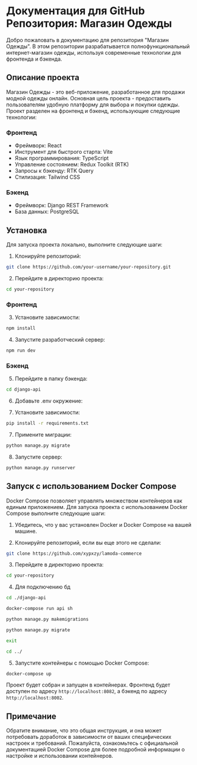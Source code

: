 # Документация для GitHub Репозитория: Магазин Одежды

Добро пожаловать в документацию для репозитория "Магазин Одежды". В этом репозитории разрабатывается полнофункциональный интернет-магазин одежды, используя современные технологии для фронтенда и бэкенда.

## Описание проекта

Магазин Одежды - это веб-приложение, разработанное для продажи модной одежды онлайн. Основная цель проекта - предоставить пользователям удобную платформу для выбора и покупки одежды. Проект разделен на фронтенд и бэкенд, использующие следующие технологии:

### Фронтенд

- Фреймворк: React
- Инструмент для быстрого старта: Vite
- Язык программирования: TypeScript
- Управление состоянием: Redux Toolkit (RTK)
- Запросы к бэкенду: RTK Query
- Стилизация: Tailwind CSS

### Бэкенд

- Фреймворк: Django REST Framework
- База данных: PostgreSQL

## Установка

Для запуска проекта локально, выполните следующие шаги:

1. Клонируйте репозиторий:

```bash
git clone https://github.com/your-username/your-repository.git
```

2. Перейдите в директорию проекта:

```bash
cd your-repository
```

### Фронтенд

3. Установите зависимости:

```bash
npm install
```

4. Запустите разработческий сервер:

```bash
npm run dev
```

### Бэкенд

5. Перейдите в папку бэкенда:

```bash
cd django-api
```

6. Добавьте .env окружение:

7. Установите зависимости:

```bash
pip install -r requirements.txt
```

7. Примените миграции:

```bash
python manage.py migrate
```

8. Запустите сервер:

```bash
python manage.py runserver
```

## Запуск с использованием Docker Compose

Docker Compose позволяет управлять множеством контейнеров как единым приложением. Для запуска проекта с использованием Docker Compose выполните следующие шаги:

1. Убедитесь, что у вас установлен Docker и Docker Compose на вашей машине.

2. Клонируйте репозиторий, если вы еще этого не сделали:

```bash
git clone https://github.com/xypxzy/lamoda-commerce
```

3. Перейдите в директорию проекта:

```bash
cd your-repository
```
4. Для подключению бд

```bash
cd ./django-api
```
```bash
docker-compose run api sh
```
```sh
python manage.py makemigrations
```
```sh
python manage.py migrate
```
```sh
exit
```
```bash
cd ../
```
5. Запустите контейнеры с помощью Docker Compose:

```bash
docker-compose up
```

Проект будет собран и запущен в контейнерах. Фронтенд будет доступен по адресу `http://localhost:8082`, а бэкенд по адресу `http://localhost:8002`.

## Примечание

Обратите внимание, что это общая инструкция, и она может потребовать доработок в зависимости от ваших специфических настроек и требований. Пожалуйста, ознакомьтесь с официальной документацией Docker Compose для более подробной информации о настройке и использовании контейнеров.
